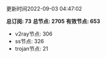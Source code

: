 更新时间2022-09-03 04:47:02

**总订阅: 73**
**总节点: 2705**
**有效节点: 653**
- v2ray节点: 306
- ss节点: 326
- trojan节点: 21
